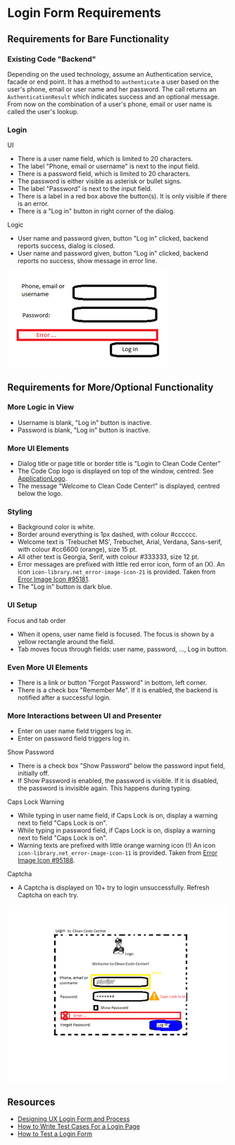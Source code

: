 # Login Form Requirements

## Requirements for Bare Functionality

### Existing Code "Backend"

Depending on the used technology, assume an Authentication service, facade or end point. It has a method to `authenticate` a user based on the user's phone, email or user name and her password. The call returns an `AuthenticationResult` which indicates success and an optional message. From now on the combination of a user's phone, email or user name is called the user's lookup.

### Login

UI

* There is a user name field, which is limited to 20 characters.
* The label "Phone, email or username" is next to the input field.
* There is a password field, which is limited to 20 characters.
* The password is either visible as asterisk or bullet signs.
* The label "Password" is next to the input field.
* There is a label in a red box above the button(s). It is only visible if there is an error.
* There is a "Log in" button in right corner of the dialog.

Logic

* User name and password given, button "Log in" clicked, backend reports success, dialog is closed.
* User name and password given, button "Log in" clicked, backend reports no success, show message in error line.

![sketch of the bare login](./SketchBare.png)

## Requirements for More/Optional Functionality

### More Logic in View

* Username is blank, "Log in" button is inactive.
* Password is blank, "Log in" button is inactive.

### More UI Elements

* Dialog title or page title or border title is "Login to Clean Code Center"
* The Code Cop logo is displayed on top of the window, centred. See [ApplicationLogo](./ApplicationLogo.gif).
* The message "Welcome to Clean Code Center!" is displayed, centred below the logo.

### Styling

* Background color is white.
* Border around everything is 1px dashed, with colour #cccccc.
* Welcome text is 'Trebuchet MS', Trebuchet, Arial, Verdana, Sans-serif, with colour #cc6600 (orange), size 15 pt.
* All other text is Georgia, Serif, with colour #333333, size 12 pt.
* Error messages are prefixed with little red error icon, form of an (X).
  An icon `icon-library.net_error-image-icon-21` is provided.
  Taken from [Error Image Icon #95181](https://icon-library.net/icon/error-image-icon-21.html).
* The "Log in" button is dark blue.

### UI Setup

Focus and tab order

* When it opens, user name field is focused. The focus is shown by a yellow rectangle around the field.
* Tab moves focus through fields: user name, password, ..., Log in button.

### Even More UI Elements

* There is a link or button "Forgot Password" in bottom, left corner.
* There is a check box "Remember Me". If it is enabled, the backend is notified after a successful login.

### More Interactions between UI and Presenter

* Enter on user name field triggers log in.
* Enter on password field triggers log in.

Show Password

* There is a check box "Show Password" below the password input field, initially off.
* If Show Password is enabled, the password is visible. If it is disabled, the password is invisible again. This happens during typing.

Caps Lock Warning

* While typing in user name field, if Caps Lock is on, display a warning next to field "Caps Lock is on".
* While typing in password field, if Caps Lock is on, display a warning next to field "Caps Lock is on".
* Warning texts are prefixed with little orange warning icon (!)
  An icon `icon-library.net_error-image-icon-11` is provided.
  Taken from [Error Image Icon #95188](https://icon-library.net/icon/error-image-icon-11.html).

Captcha

* A Captcha is displayed on 10+ try to login unsuccessfully. Refresh Captcha on each try.

![sketch of the whole login](./SketchEverythingStyled.png)

## Resources

* [Designing UX Login Form and Process](https://uxplanet.org/designing-ux-login-form-and-process-8b17167ed5b9)
* [How to Write Test Cases For a Login Page](https://www.softwaretestinghelp.com/login-page-test-cases/)
* [How to Test a Login Form](https://www.automatetheplanet.com/interview-questions-how-test-login/)
